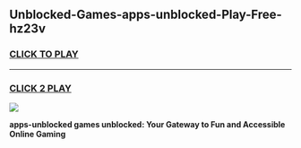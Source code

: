 
## Unblocked-Games-apps-unblocked-Play-Free-hz23v
<h3>
<a href="https://premium76.site?title=apps-unblocked&ref=12A">CLICK TO PLAY</a></h3>
<hr>

<h3>
<a href="https://premium76.site?title=apps-unblocked&ref=12A">CLICK 2 PLAY</a>
  
</h3>

<a href="https://premium76.site?title=apps-unblocked&ref=12A"><img src="https://clearcache.store/games.png"></a>


**apps-unblocked games unblocked: Your Gateway to Fun and Accessible Online Gaming**

